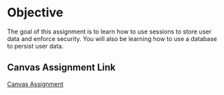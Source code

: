 # Objective

The goal of this assignment is to learn how to use sessions to store user data and enforce security. You will also be learning how to use a database to persist user data.

## Canvas Assignment Link
[Canvas Assignment](https://uwf.instructure.com/courses/50674/assignments/952285)
